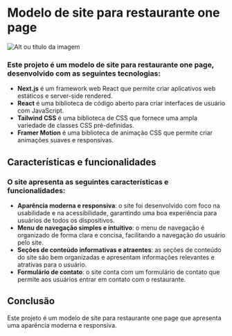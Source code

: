 # Modelo de site para restaurante one page
![Alt ou título da imagem](https://media.licdn.com/dms/image/D4E22AQErgyY7C6QbBg/feedshare-shrink_1280/0/1704400617718?e=1707350400&v=beta&t=ToO7FBuN7n1uPQkIpk1NK1Hbb53RShwOXFjUQ9BREjk)
### Este projeto é um modelo de site para restaurante one page, desenvolvido com as seguintes tecnologias:

- **Next.js** é um framework web React que permite criar aplicativos web estáticos e server-side rendered.
- **React** é uma biblioteca de código aberto para criar interfaces de usuário com JavaScript.
- **Tailwind CSS** é uma biblioteca de CSS que fornece uma ampla variedade de classes CSS pré-definidas.
- **Framer Motion** é uma biblioteca de animação CSS que permite criar animações suaves e responsivas.

## Características e funcionalidades

### O site apresenta as seguintes características e funcionalidades:

- **Aparência moderna e responsiva**: o site foi desenvolvido com foco na usabilidade e na acessibilidade, garantindo uma boa experiência para usuários de todos os dispositivos.
- **Menu de navegação simples e intuitivo**: o menu de navegação é organizado de forma clara e concisa, facilitando a navegação do usuário pelo site.
- **Seções de conteúdo informativas e atraentes**: as seções de conteúdo do site são bem organizadas e apresentam informações relevantes e atrativas para o usuário.
- **Formulário de contato**: o site conta com um formulário de contato que permite aos usuários entrar em contato com o restaurante.

## Conclusão

Este projeto é um modelo de site para restaurante one page que apresenta uma aparência moderna e responsiva.

